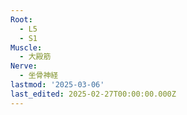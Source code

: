 ```yaml
---
Root:
  - L5
  - S1
Muscle:
  - 大殿筋
Nerve:
  - 坐骨神経
lastmod: '2025-03-06'
last_edited: 2025-02-27T00:00:00.000Z
---
```



